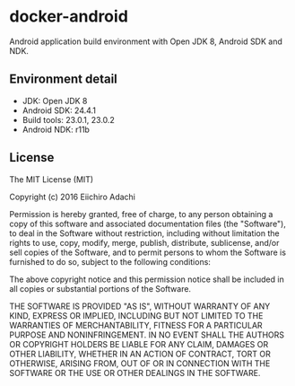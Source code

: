 # docker-android
Android application build environment with Open JDK 8, Android SDK and NDK.

## Environment detail
* JDK: Open JDK 8
* Android SDK: 24.4.1
* Build tools: 23.0.1, 23.0.2
* Android NDK: r11b

## License
The MIT License (MIT)

Copyright (c) 2016 Eiichiro Adachi

Permission is hereby granted, free of charge, to any person obtaining a copy of this software and associated documentation files (the "Software"), to deal in the Software without restriction, including without limitation the rights to use, copy, modify, merge, publish, distribute, sublicense, and/or sell copies of the Software, and to permit persons to whom the Software is furnished to do so, subject to the following conditions:

The above copyright notice and this permission notice shall be included in all copies or substantial portions of the Software.

THE SOFTWARE IS PROVIDED "AS IS", WITHOUT WARRANTY OF ANY KIND, EXPRESS OR IMPLIED, INCLUDING BUT NOT LIMITED TO THE WARRANTIES OF MERCHANTABILITY, FITNESS FOR A PARTICULAR PURPOSE AND NONINFRINGEMENT. IN NO EVENT SHALL THE AUTHORS OR COPYRIGHT HOLDERS BE LIABLE FOR ANY CLAIM, DAMAGES OR OTHER LIABILITY, WHETHER IN AN ACTION OF CONTRACT, TORT OR OTHERWISE, ARISING FROM, OUT OF OR IN CONNECTION WITH THE SOFTWARE OR THE USE OR OTHER DEALINGS IN THE SOFTWARE.
